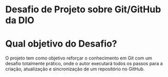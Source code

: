 # Desafio de Projeto sobre Git/GitHub da DIO

# Qual objetivo do Desafio?
O projeto tem como objetivo reforçar o conhecimento em Git com um desafio totalmente prático, onde o autor executará todos os passos para a criação, atualização e sincronização de um repositório no GitHub.

